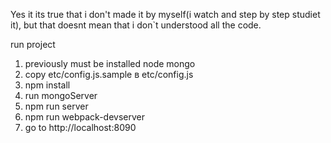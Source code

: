 Yes it its true that i don't made it by myself(i watch and step by step studiet it), 
but that doesnt mean that i don`t understood all the code. 


run project
 
  1. previously must be installed node mongo
  2. copy etc/config.js.sample в etc/config.js
  3. npm install
  4. run mongoServer
  5. npm run server
  6. npm run webpack-devserver
  7. go to  http://localhost:8090
  
 
